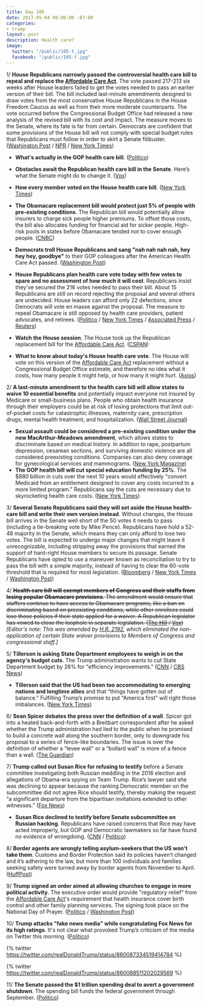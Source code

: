 ```yaml
---
title: Day 105
date: 2017-05-04 00:00:00 -07:00
categories:
- trump
layout: post
description: Health care?
image:
  twitter: "/public/105-t.jpg"
  facebook: "/public/105-f.jpg"
---
```


1/ **House Republicans narrowly passed the controversial health care bill to repeal and replace the <a href="{{ site.url }}{{ site.baseurl }}/trump-health-care/">Affordable Care Act</a>**. The vote passed 217-213 six weeks after House leaders failed to get the votes needed to pass an earlier version of their bill. The bill included last-minute amendments designed to draw votes from the most conservative House Republicans in the House Freedom Caucus as well as from their more moderate counterparts. The vote occurred before the Congressional Budget Office had released a new analysis of the revised bill with its cost and impact. The measure moves to the Senate, where its fate is far from certain. Democrats are confident that some provisions of the House bill will not comply with special budget rules that Republicans must follow in order to skirt a Senate filibuster. ([Washington Post](https://www.washingtonpost.com/powerpost/republicans-plan-health-care-vote-on-thursday-capping-weeks-of-fits-and-starts/2017/05/03/e7dd7c28-306d-11e7-9dec-764dc781686f_story.html) / [NPR](http://www.npr.org/2017/05/04/526866090/house-passes-gop-health-care-bill) / [New York Times](https://www.nytimes.com/2017/05/04/us/politics/health-care-bill-vote.html))

* **What's actually in the GOP health care bill**. ([Politico](http://www.politico.com/story/2017/05/04/gop-health-care-bill-details-explained-237987))
* **Obstacles await the Republican health care bill in the Senate**. Here’s what the Senate might do to change it. ([Vox](https://www.vox.com/policy-and-politics/2017/5/4/15542792/senate-republicans-health-care-bill))

* **How every member voted on the House health care bill**. ([New York Times](https://www.nytimes.com/interactive/2017/05/04/us/politics/house-vote-republican-health-care-bill.html))
* **The Obamacare replacement bill would protect just 5% of people with pre-existing conditions**. The Republican bill would potentially allow insurers to charge sick people higher premiums. To offset those costs, the bill also allocates funding for financial aid for sicker people. High-risk pools in states before Obamacare tended not to cover enough people. ([CNBC](http://www.cnbc.com/2017/05/04/gops-obamacare-replacement-bill-would-protect-just-5-percent-of-people-with-pre-existing-conditions-analysis.html))
* **Democrats troll House Republicans and sang "nah nah nah nah, hey hey hey, goodbye"** to their GOP colleagues after the American Health Care Act passed. ([Washington Post](https://www.washingtonpost.com/video/national/house-democrats-sing-goodbye-to-republicans-as-health-care-bill-passes/2017/05/04/6278208a-30f7-11e7-a335-fa0ae1940305_video.html))
* **House Republicans plan health care vote today with few votes to spare and no assessment of how much it will cost**. Republicans insist they've secured the 216 votes needed to pass their bill. About 15 Republicans are still on record rejecting the proposal and several others are undecided. House leaders can afford only 22 defections, since Democrats will vote en masse against the proposal. The measure to repeal Obamacare is still opposed by health care providers, patient advocates, and retirees. ([Politico](http://www.politico.com/story/2017/05/04/obamacare-repeal-house-vote-decision-237972) / [New York Times](https://www.nytimes.com/2017/05/03/us/politics/gop-eyes-8-billion-addition-to-win-a-crucial-vote-to-the-latest-health-bill.html) / [Associated Press](https://apnews.com/e712bb2224e24449b3b94d345f67b840/House-pushes-health-care-bill-to-showdown-vote) / [Reuters](http://www.reuters.com/article/us-usa-healthcare-idUSKBN18014F))
* **Watch the House session**. The House took up the Republican replacement bill for the <a href="{{ site.url }}{{ site.baseurl }}/trump-health-care/">Affordable Care Act</a>. ([CSPAN](https://www.c-span.org/video/?427816-1/us-house-takes-gop-health-care-bill))
* **What to know about today's House health care vote**. The House will vote on this version of the <a href="{{ site.url }}{{ site.baseurl }}/trump-health-care/">Affordable Care Act</a> replacement without a Congressional Budget Office estimate, and therefore no idea what it costs, how many people it might help, or how many it might hurt. ([Axios](https://www.axios.com/the-big-thing-what-the-house-is-voting-for-2391702161.html))

2/ **A last-minute amendment to the health care bill will allow states to waive 10 essential benefits** and potentially impact everyone not insured by Medicare or small-business plans. People who obtain health insurance through their employers could be at risk of losing protections that limit out-of-pocket costs for catastrophic illnesses, maternity care, prescription drugs, mental health treatment, and hospitalization. ([Wall Street Journal](https://www.wsj.com/articles/little-noted-provision-of-gop-health-bill-could-alter-employer-plans-1493890203))

* **Sexual assault could be considered a pre-existing condition under the new MacArthur-Meadows amendment**, which allows states to discriminate based on medical history. In addition to rape, postpartum depression, cesarean sections, and surviving domestic violence are all considered preexisting conditions. Companies can also deny coverage for gynecological services and mammograms. ([New York Magazine](http://nymag.com/thecut/2017/05/under-new-healthcare-bill-rape-is-a-pre-existing-condition.html))
* **The GOP health bill will cut special education funding by 25%**. The $880 billion in cuts over the next 10 years would effectively "convert Medicaid from an entitlement designed to cover any costs incurred to a more limited program.” Republicans say the cuts are necessary due to skyrocketing health care costs. ([New York Times](https://www.nytimes.com/2017/05/03/us/politics/health-bill-medicaid-special-education-affordable-care-act.html))

3/ **Several Senate Republicans said they will set aside the House health-care bill and write their own version instead**. Without changes, the House bill arrives in the Senate well short of the 50 votes it needs to pass (including a tie-breaking vote by Mike Pence). Republicans have hold a 52-48 majority in the Senate, which means they can only afford to lose two votes. The bill is expected to undergo major changes that might leave it unrecognizable, including stripping away the provisions that earned the support of hard-right House members to secure its passage. Senate Republicans have opted to use a maneuver known as reconciliation to try to pass the bill with a simple majority, instead of having to clear the 60-vote threshold that is required for most legislation. ([Bloomberg](https://www.bloomberg.com/politics/articles/2017-05-04/senate-gop-plans-own-obamacare-repeal-bill-after-house-action) / [New York Times](https://www.nytimes.com/2017/05/04/us/politics/senate-health-care-bill.html) / [Washington Post](https://www.washingtonpost.com/powerpost/if-house-passes-gop-health-care-bill-a-steeper-climb-awaits-in-the-senate/2017/05/04/26a901da-30bd-11e7-8674-437ddb6e813e_story.html))

4/ ~~**Health care bill will exempt members of Congress and their staffs from losing popular Obamacare provisions**. The amendment would ensure that staffers continue to have access to Obamacare programs, like a ban on discriminating based on preexisting conditions, while other enrollees could lose those policies if their state applied for a waiver. A Republican legislator has vowed to close the loophole in separate legislation. ([The Hill](http://thehill.com/homenews/senate/331867-republicans-can-exempt-themselves-from-obamacare-rollbacks-in-new-legislation?rnd=1493866040) / [Vox](https://www.vox.com/2017/4/25/15429982/gop-exemption-ahca-amendment))~~ _[Editor's note: This was amended by [H.R. 2192](https://policy.house.gov/legislative/bills/hr-2192-amend-public-health-service-act-eliminate-non-application-certain-state), which eliminated the non-application of certain State waiver provisions to Members of Congress and congressional staff.]_

5/ **Tillerson is asking State Department employees to weigh in on the agency's budget cuts**. The Trump administration wants to cut State Department budget by 26% for "efficiency improvements." ([CNN](http://www.cnn.com/2017/05/02/politics/tillerson-state-department-letter-staff-cuts/) / [CBS News](http://www.cbsnews.com/news/rex-tillerson-state-department-changes/))

* **Tillerson said that the US had been too accommodating to emerging nations and longtime allies** and that “things have gotten out of balance.” Fulfilling Trump’s promise to put “America first" will right those imbalances. ([New York Times](https://www.nytimes.com/2017/05/03/us/rex-tillerson-state-department.html))

6/ **Sean Spicer debates the press over the definition of a wall**. Spicer got into a heated back-and-forth with a Breitbart correspondent after he asked whether the Trump administration had lied to the public when he promised to build a concrete wall along the southern border, only to downgrade his proposal to a series of fence-like boundaries. The issue is over the definition of whether a “levee wall” or a “bollard wall” is more of a fence than a wall. ([The Guardian](https://www.theguardian.com/us-news/2017/may/03/sean-spicer-border-wall-fence))

7/ **Trump called out Susan Rice for refusing to testify** before a Senate committee investigating both Russian meddling in the 2016 election and allegations of Obama-era spying on Team Trump. Rice’s lawyer said she was declining to appear because the ranking Democratic member on the subcommittee did not agree Rice should testify, thereby making the request “a significant departure from the bipartisan invitations extended to other witnesses.” ([Fox News](http://www.foxnews.com/politics/2017/05/04/trump-calls-out-rice-for-refusal-to-testify-to-congress.html))

* **Susan Rice declined to testify before Senate subcommittee on Russian hacking**. Republicans have raised concerns that Rice may have acted improperly, but GOP and Democratic lawmakers so far have found no evidence of wrongdoing. ([CNN](http://www.cnn.com/2017/05/03/politics/susan-rice-refuses-graham-russia-hearing/) / [Politico](http://www.politico.com/story/2017/05/03/susan-rice-testify-237947))

8/ **Border agents are wrongly telling asylum-seekers that the US won't take them**. Customs and Border Protection said its policies haven’t changed and it’s adhering to the law, but more than 100 individuals and families seeking safety were turned away by border agents from November to April. ([HuffPost](http://www.huffingtonpost.com/entry/border-patrol-asylum_us_590a450ce4b02655f843f159))

9/ **Trump signed an order aimed at allowing churches to engage in more political activity**. The executive order would provide "regulatory relief" from the <a href="{{ site.url }}{{ site.baseurl }}/trump-health-care/">Affordable Care Act</a>'s requirement that health insurance cover birth control and other family planning services. The signing took place on the National Day of Prayer. ([Politico](http://www.politico.com/story/2017/05/03/trump-to-relax-enforcement-of-political-activity-by-religious-groups-237958) / [Washington Post](https://www.washingtonpost.com/politics/trump-signs-order-aimed-at-allowing-churches-to-engage-in-more-political-activity/2017/05/04/024ed7c2-30d3-11e7-9534-00e4656c22aa_story.html))

10/ **Trump attacks "fake news media" while congratulating Fox News for its high ratings**. It's not clear what provoked Trump’s criticism of the media on Twitter this morning. ([Politico](http://www.politico.com/story/2017/05/04/trump-fake-news-fox-ratings-237968))

{% twitter https://twitter.com/realDonaldTrump/status/860087334519414784 %}

{% twitter https://twitter.com/realDonaldTrump/status/860088511202029569 %}

11/ **The Senate passed the $1 trillion spending deal to avert a government shutdown**. The spending bill funds the federal government through September. ([Politico](http://www.politico.com/story/2017/05/04/omnibus-spending-bill-senate-passes-2017-237984))